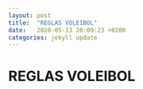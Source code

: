 ```yaml
---
layout: post
title:  "REGLAS VOLEIBOL"
date:   2020-05-13 20:09:23 +0200
categories: jekyll update
---
```


# REGLAS VOLEIBOL
